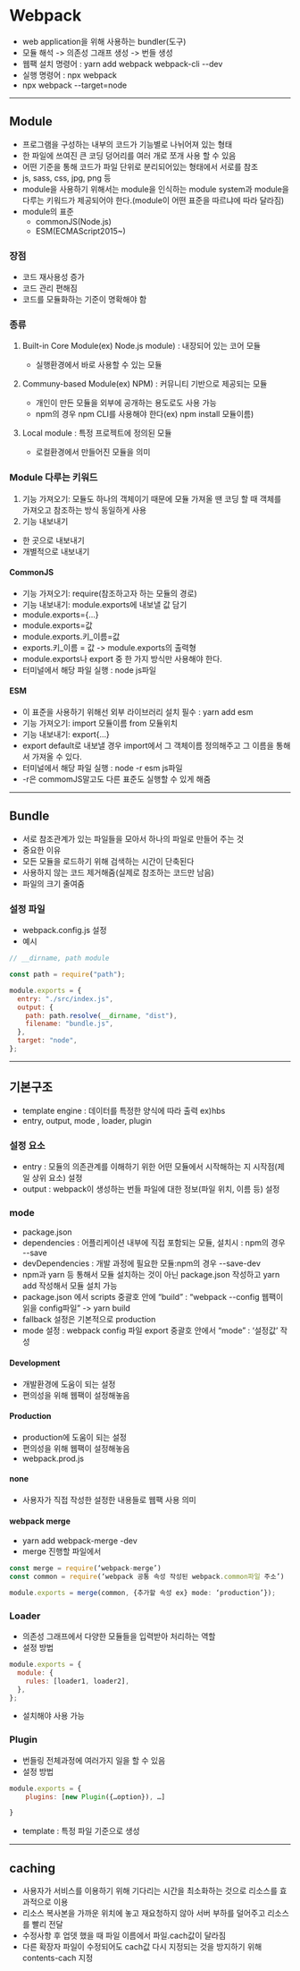 # Webpack

- web application을 위해 사용하는 bundler(도구)
- 모듈 해석 -> 의존성 그래프 생성 -> 번들 생성
- 웹팩 설치 명령어 : yarn add webpack webpack-cli --dev
- 실행 명령어 : npx webpack
- npx webpack --target=node

---

## Module

- 프로그램을 구성하는 내부의 코드가 기능별로 나뉘어져 있는 형태
- 한 파일에 쓰여진 큰 코딩 덩어리를 여러 개로 쪼개 사용 할 수 있음
- 어떤 기준을 통해 코드가 파일 단위로 분리되어있는 형태에서 서로를 참조
- js, sass, css, jpg, png 등
- module을 사용하기 위해서는 module을 인식하는 module system과 module을 다루는 키워드가 제공되어야 한다.(module이 어떤 표준을 따르냐에 따라 달라짐)
- module의 표준
  - commonJS(Node.js)
  - ESM(ECMAScript2015~)

### 장점

- 코드 재사용성 증가
- 코드 관리 편해짐
- 코드를 모듈화하는 기준이 명확해야 함

### 종류

1. Built-in Core Module(ex) Node.js module) : 내장되어 있는 코어 모듈
   - 실행환경에서 바로 사용할 수 있는 모듈
2. Communy-based Module(ex) NPM) : 커뮤니티 기반으로 제공되는 모듈

   - 개인이 만든 모듈을 외부에 공개하는 용도로도 사용 가능
   - npm의 경우 npm CLI를 사용해야 한다(ex) npm install 모듈이름)

3. Local module : 특정 프로젝트에 정의된 모듈
   - 로컬환경에서 만들어진 모듈을 의미

### Module 다루는 키워드

1. 기능 가져오기: 모듈도 하나의 객체이기 때문에 모듈 가져올 땐 코딩 할 때 객체를 가져오고 참조하는 방식 동일하게 사용
2. 기능 내보내기

- 한 곳으로 내보내기
- 개별적으로 내보내기

#### CommonJS

- 기능 가져오기: require(참조하고자 하는 모듈의 경로)
- 기능 내보내기: module.exports에 내보낼 값 담기
- module.exports={…}
- module.exports=값
- module.exports.키\_이름=값
- exports.키\_이름 = 값 -> module.exports의 출력형
- module.exports나 export 중 한 가지 방식만 사용해야 한다.
- 터미널에서 해당 파일 실행 : node js파일

#### ESM

- 이 표준을 사용하기 위해선 외부 라이브러리 설치 필수 : yarn add esm
- 기능 가져오기: import 모듈이름 from 모듈위치
- 기능 내보내기: export{…}
- export default로 내보낼 경우 import에서 그 객체이름 정의해주고 그 이름을 통해서 가져올 수 있다.
- 터미널에서 해당 파일 실행 : node -r esm js파일
- -r은 commomJS말고도 다른 표준도 실행할 수 있게 해줌

---

## Bundle

- 서로 참조관계가 있는 파일들을 모아서 하나의 파일로 만들어 주는 것
- 중요한 이유
- 모든 모듈을 로드하기 위해 검색하는 시간이 단축된다
- 사용하지 않는 코드 제거해줌(실제로 참조하는 코드만 남음)
- 파일의 크기 줄여줌

### 설정 파일

- webpack.config.js 설정
- 예시

```js
// __dirname, path module

const path = require("path");

module.exports = {
  entry: "./src/index.js",
  output: {
    path: path.resolve(__dirname, "dist"),
    filename: "bundle.js",
  },
  target: "node",
};
```

---

## 기본구조

- template engine : 데이터를 특정한 양식에 따라 출력 ex)hbs
- entry, output, mode , loader, plugin

### 설정 요소

- entry : 모듈의 의존관계를 이해하기 위한 어떤 모듈에서 시작해하는 지 시작점(제일 상위 요소) 설정
- output : webpack이 생성하는 번들 파일에 대한 정보(파일 위치, 이름 등) 설정

### mode

- package.json
- dependencies : 어플리케이션 내부에 직접 포함되는 모듈, 설치시 : npm의 경우 --save
- devDependencies : 개발 과정에 필요한 모듈:npm의 경우 --save-dev
- npm과 yarn 등 통해서 모듈 설치하는 것이 아닌 package.json 작성하고 yarn add 작성해서 모듈 설치 가능
- package.json 에서 scripts 중괄호 안에 “build” : “webpack --config 웹팩이 읽을 config파일” -> yarn build
- fallback 설정은 기본적으로 production
- mode 설정 : webpack config 파일 export 중괄호 안에서 “mode” : ‘설정값’ 작성

#### Development

- 개발환경에 도움이 되는 설정
- 편의성을 위해 웹팩이 설정해놓음

#### Production

- production에 도움이 되는 설정
- 편의성을 위해 웹팩이 설정해놓음
- webpack.prod.js

#### none

- 사용자가 직접 작성한 설정한 내용들로 웹팩 사용 의미

#### webpack merge

- yarn add webpack-merge -dev
- merge 진행할 파일에서

```js
const merge = require(‘webpack-merge’)
const common = require(‘webpack 공통 속성 작성된 webpack.common파일 주소’)

module.exports = merge(common, {추가할 속성 ex} mode: ‘production’});
```

### Loader

- 의존성 그래프에서 다양한 모듈들을 입력받아 처리하는 역할
- 설정 방법

```js
module.exports = {
  module: {
    rules: [loader1, loader2],
  },
};
```

- 설치해야 사용 가능

### Plugin

- 번들링 전체과정에 여러가지 일을 할 수 있음
- 설정 방법

```js
module.exports = {
	plugins: [new Plugin({…option}), …]

}
```

- template : 특정 파일 기준으로 생성

---

## caching

- 사용자가 서비스를 이용하기 위해 기다리는 시간을 최소화하는 것으로 리소스를 효과적으로 이용
- 리소스 복사본을 가까운 위치에 놓고 재요청하지 않아 서버 부하를 덜어주고 리소스를 빨리 전달
- 수정사항 후 업뎃 했을 때 파일 이름에서 파일.cach값이 달라짐
- 다른 확장자 파일이 수정되어도 cach값 다시 지정되는 것을 방지하기 위해 contents-cach 지정
